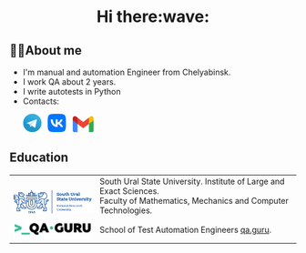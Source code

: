 <div align="center">
   <h1>
      Hi there:wave:
   </h1>
</div>




## :technologist:About me
- I'm manual and automation Engineer from Chelyabinsk.
- I work QA about 2 years.
- I write autotests in Python
- Contacts:
<p>
  &#8287;&#8287;&#8287;&#8287;&#8287;
  <a href="https://t.me/pasurov"><img width="32px" alt="Telegram" title="Telegram" src="images/tg.png"/></a>
  &#8287;
  <a href="https://vk.com/id52197171"><img width="32px" alt="VK" title="VK" src="images/vk.png"/></a>
  &#8287;
  <a href="https://mail.google.com/mail/u/0/?ogbl#inbox?compose=new"><img width="37px" alt="Write me Email" title="Gmail" src="images/gmail.png"/></a>
</p>

<!--Education-->
## Education
<table width="100%" border='0'>
   <tr> 
    <td width="30%" valign="bottom"><img src="images/susu.png"></td><td valign="middle">South Ural State University. Institute of Large and Exact Sciences.</br>Faculty of Mathematics, Mechanics and Computer Technologies.</td></tr>
    <tr><td width="30%" valign="bottom"><img src="images/qa_guru.png"></td><td valign="middle">School of Test Automation Engineers <a target="_blank" href="https://qa.guru">qa.guru</a>.</td></tr>
   </tr>
  </table>
  </br>

